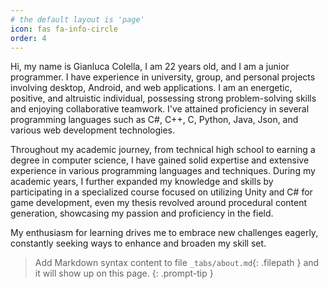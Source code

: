 ```yaml
---
# the default layout is 'page'
icon: fas fa-info-circle
order: 4
---
```


Hi, my name is Gianluca Colella, I am 22 years old, and I am a junior programmer. I have experience in university, group, and personal projects involving desktop, Android, and web applications. I am an energetic, positive, and altruistic individual, possessing strong problem-solving skills and enjoying collaborative teamwork. I've attained proficiency in several programming languages such as C#, C++, C, Python, Java, Json, and various web development technologies.

Throughout my academic journey, from technical high school to earning a degree in computer science, I have gained solid expertise and extensive experience in various programming languages and techniques.
During my academic years, I further expanded my knowledge and skills by participating in a specialized course focused on utilizing Unity and C# for game development, even my thesis revolved around procedural content generation, showcasing my passion and proficiency in the field.

My enthusiasm for learning drives me to embrace new challenges eagerly, constantly seeking ways to enhance and broaden my skill set.

> Add Markdown syntax content to file `_tabs/about.md`{: .filepath } and it will show up on this page.
{: .prompt-tip }
